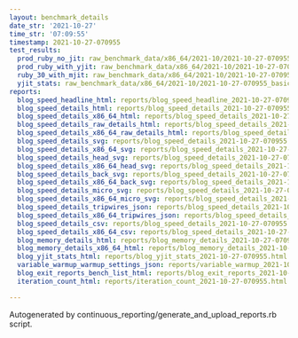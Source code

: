 ```yaml
---
layout: benchmark_details
date_str: '2021-10-27'
time_str: '07:09:55'
timestamp: 2021-10-27-070955
test_results:
  prod_ruby_no_jit: raw_benchmark_data/x86_64/2021-10/2021-10-27-070955_basic_benchmark_prod_ruby_no_jit.json
  prod_ruby_with_yjit: raw_benchmark_data/x86_64/2021-10/2021-10-27-070955_basic_benchmark_prod_ruby_with_yjit.json
  ruby_30_with_mjit: raw_benchmark_data/x86_64/2021-10/2021-10-27-070955_basic_benchmark_ruby_30_with_mjit.json
  yjit_stats: raw_benchmark_data/x86_64/2021-10/2021-10-27-070955_basic_benchmark_yjit_stats.json
reports:
  blog_speed_headline_html: reports/blog_speed_headline_2021-10-27-070955.html
  blog_speed_details_html: reports/blog_speed_details_2021-10-27-070955.html
  blog_speed_details_x86_64_html: reports/blog_speed_details_2021-10-27-070955.x86_64.html
  blog_speed_details_raw_details_html: reports/blog_speed_details_2021-10-27-070955.raw_details.html
  blog_speed_details_x86_64_raw_details_html: reports/blog_speed_details_2021-10-27-070955.x86_64.raw_details.html
  blog_speed_details_svg: reports/blog_speed_details_2021-10-27-070955.svg
  blog_speed_details_x86_64_svg: reports/blog_speed_details_2021-10-27-070955.x86_64.svg
  blog_speed_details_head_svg: reports/blog_speed_details_2021-10-27-070955.head.svg
  blog_speed_details_x86_64_head_svg: reports/blog_speed_details_2021-10-27-070955.x86_64.head.svg
  blog_speed_details_back_svg: reports/blog_speed_details_2021-10-27-070955.back.svg
  blog_speed_details_x86_64_back_svg: reports/blog_speed_details_2021-10-27-070955.x86_64.back.svg
  blog_speed_details_micro_svg: reports/blog_speed_details_2021-10-27-070955.micro.svg
  blog_speed_details_x86_64_micro_svg: reports/blog_speed_details_2021-10-27-070955.x86_64.micro.svg
  blog_speed_details_tripwires_json: reports/blog_speed_details_2021-10-27-070955.tripwires.json
  blog_speed_details_x86_64_tripwires_json: reports/blog_speed_details_2021-10-27-070955.x86_64.tripwires.json
  blog_speed_details_csv: reports/blog_speed_details_2021-10-27-070955.csv
  blog_speed_details_x86_64_csv: reports/blog_speed_details_2021-10-27-070955.x86_64.csv
  blog_memory_details_html: reports/blog_memory_details_2021-10-27-070955.html
  blog_memory_details_x86_64_html: reports/blog_memory_details_2021-10-27-070955.x86_64.html
  blog_yjit_stats_html: reports/blog_yjit_stats_2021-10-27-070955.html
  variable_warmup_warmup_settings_json: reports/variable_warmup_2021-10-27-070955.warmup_settings.json
  blog_exit_reports_bench_list_html: reports/blog_exit_reports_2021-10-27-070955.bench_list.html
  iteration_count_html: reports/iteration_count_2021-10-27-070955.html

---
```

Autogenerated by continuous_reporting/generate_and_upload_reports.rb script.
